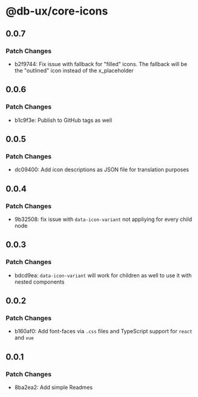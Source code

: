 # @db-ux/core-icons

## 0.0.7

### Patch Changes

- b2f9744: Fix issue with fallback for "filled" icons. The fallback will be the "outlined" icon instead of the x_placeholder

## 0.0.6

### Patch Changes

- b1c9f3e: Publish to GitHub tags as well

## 0.0.5

### Patch Changes

- dc09400: Add icon descriptions as JSON file for translation purposes

## 0.0.4

### Patch Changes

- 9b32508: fix issue with `data-icon-variant` not appliying for every child node

## 0.0.3

### Patch Changes

- bdcd9ea: `data-icon-variant` will work for children as well to use it with nested components

## 0.0.2

### Patch Changes

- b160af0: Add font-faces via `.css` files and TypeScript support for `react` and `vue`

## 0.0.1

### Patch Changes

- 8ba2ea2: Add simple Readmes
